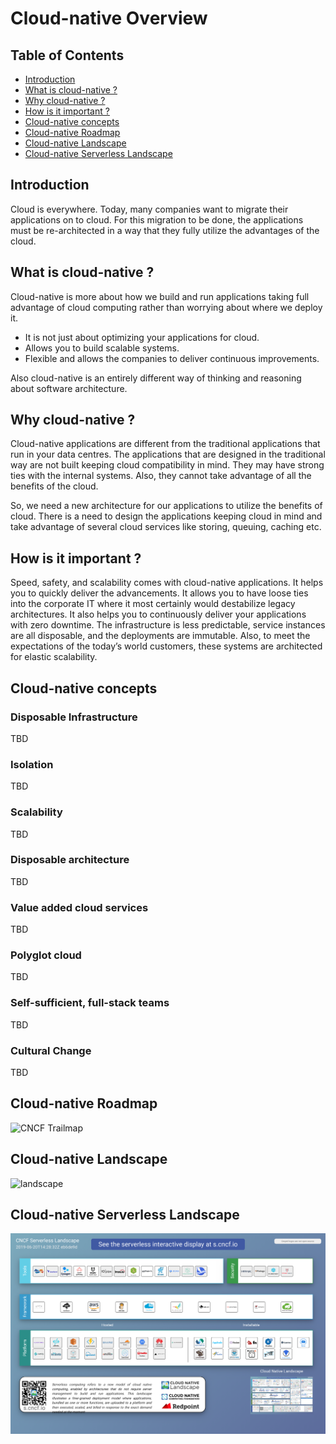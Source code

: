 # Cloud-native Overview

## Table of Contents

* [Introduction](#introduction)
* [What is cloud-native ?](#what-is-cloud-native-?)
* [Why cloud-native ?](#why-cloud-native-?)
* [How is it important ?](#how-is-it-important-?)
* [Cloud-native concepts](#cloud-native-concepts)
* [Cloud-native Roadmap](#cloud-native-roadmap)
* [Cloud-native Landscape](#cloud-native-landscape)
* [Cloud-native Serverless Landscape](#cloud-native-serverless-landscape)

## Introduction

Cloud is everywhere. Today, many companies want to migrate their applications on to cloud. For this migration to be done, the applications must be re-architected in a way that they fully utilize the advantages of the cloud.

## What is cloud-native ?

Cloud-native is more about how we build and run applications taking full advantage of cloud computing rather than worrying about where we deploy it.

-	It is not just about optimizing your applications for cloud.
-	Allows you to build scalable systems.
-	Flexible and allows the companies to deliver continuous improvements.

Also cloud-native is an entirely different way of thinking and reasoning about software architecture.

## Why cloud-native ?

Cloud-native applications are different from the traditional applications that run in your data centres. The applications that are designed in the traditional way are not built keeping cloud compatibility in mind. They may have strong ties with the internal systems. Also, they cannot take advantage of all the benefits of the cloud.

So, we need a new architecture for our applications to utilize the benefits of cloud. There is a need to design the applications keeping cloud in mind and take advantage of several cloud services like storing, queuing, caching etc.

## How is it important ?

Speed, safety, and scalability comes with cloud-native applications. It helps you to quickly deliver the advancements. It allows you to have loose ties into the corporate IT where it most certainly would destabilize legacy architectures. It also helps you to continuously deliver your applications with zero downtime. The infrastructure is less predictable, service instances are all disposable, and the deployments are immutable. Also, to meet the expectations of the today’s world customers, these systems are architected for elastic scalability.

## Cloud-native concepts

### Disposable Infrastructure

TBD

### Isolation

TBD

### Scalability

TBD

### Disposable architecture

TBD

### Value added cloud services

TBD

### Polyglot cloud

TBD

### Self-sufficient, full-stack teams

TBD

### Cultural Change

TBD

## Cloud-native Roadmap

![CNCF Trailmap](./images/CNCF_TrailMap_latest.png)

## Cloud-native Landscape

![landscape](./images/landscape.png)

## Cloud-native Serverless Landscape

![serverless landscape](./images/landscape_serverless.png)
